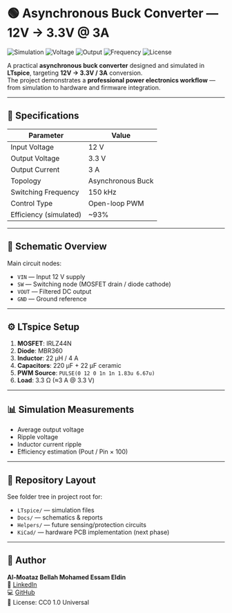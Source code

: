 # 🟢 Asynchronous Buck Converter — 12V → 3.3V @ 3A

![Simulation](https://img.shields.io/badge/LTspice-Simulation-blue)
![Voltage](https://img.shields.io/badge/Input-12V-orange)
![Output](https://img.shields.io/badge/Output-3.3V%20@%203A-green)
![Frequency](https://img.shields.io/badge/Frequency-150kHz-lightgrey)
![License](https://img.shields.io/badge/License-CC0%201.0-blueviolet)

A practical **asynchronous buck converter** designed and simulated in **LTspice**, targeting **12V → 3.3V / 3A** conversion.  
The project demonstrates a **professional power electronics workflow** — from simulation to hardware and firmware integration.

---

## 🔧 Specifications

| Parameter | Value |
|------------|--------|
| Input Voltage | 12 V |
| Output Voltage | 3.3 V |
| Output Current | 3 A |
| Topology | Asynchronous Buck |
| Switching Frequency | 150 kHz |
| Control Type | Open-loop PWM |
| Efficiency (simulated) | ~93% |

---

## 🧩 Schematic Overview

Main circuit nodes:
- `VIN` — Input 12 V supply  
- `SW` — Switching node (MOSFET drain / diode cathode)  
- `VOUT` — Filtered DC output  
- `GND` — Ground reference  

---

## ⚙️ LTspice Setup

1. **MOSFET**: IRLZ44N  
2. **Diode**: MBR360  
3. **Inductor**: 22 µH / 4 A  
4. **Capacitors**: 220 µF + 22 µF ceramic  
5. **PWM Source**: `PULSE(0 12 0 1n 1n 1.83u 6.67u)`  
6. **Load**: 3.3 Ω (≈3 A @ 3.3 V)  

---

## 📊 Simulation Measurements

- Average output voltage  
- Ripple voltage  
- Inductor current ripple  
- Efficiency estimation (Pout / Pin × 100)

---

## 📁 Repository Layout

See folder tree in project root for:
- `LTspice/` — simulation files  
- `Docs/` — schematics & reports  
- `Helpers/` — future sensing/protection circuits  
- `KiCad/` — hardware PCB implementation (next phase)  

---

## 👤 Author

**Al-Moataz Bellah Mohamed Essam Eldin**  
🔗 [LinkedIn](https://www.linkedin.com/in/moataz-ewees/)  
💻 [GitHub](https://github.com/moataz-essam)  
📄 License: CC0 1.0 Universal
